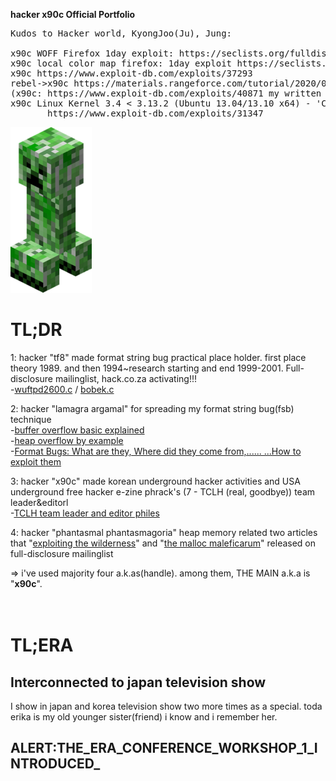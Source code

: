 <b>hacker x90c Official Portfolio</b><br>
<pre>
Kudos to Hacker world, KyongJoo(Ju), Jung:

x90c WOFF Firefox 1day exploit: https://seclists.org/fulldisclosure/2013/Aug/187
x90c local color map firefox: 1day exploit https://seclists.org/fulldisclosure/2013/Aug/188       
x90c https://www.exploit-db.com/exploits/37293
rebel->x90c https://materials.rangeforce.com/tutorial/2020/07/12/Chocobo-Root/ zeroday exploit
(x90c: https://www.exploit-db.com/exploits/40871 my written exploit oneshot code. it's not rebel's i upload it by his rebel id.(a.k.a) he and me elite hacker)
x90c Linux Kernel 3.4 < 3.13.2 (Ubuntu 13.04/13.10 x64) - 'CONFIG_X86_X32=y' Local Privilege Escalation (3):
       https://www.exploit-db.com/exploits/31347
</pre>
<img src="kripertotor.png"><br>
# TL;DR
1: hacker "tf8" made format string bug practical place holder. first place theory 1989. and then 1994~research starting and end 1999-2001. Full-disclosure mailinglist, hack.co.za activating!!!<br>
   -<a href="https://vfocus.net/hack/exploits/os/linux/openlinux/2.4/wuftpd2600.c">wuftpd2600.c</a> / <a href="https://vfocus.net/hack/exploits/os/linux/openlinux/2.4/bobek.c">bobek.c</a><br>
   
2: hacker "lamagra argamal" for spreading my format string bug(fsb) technique<br>
   -<a href="http://www.ouah.org/lamagra-bof.txt">buffer overflow basic explained</a><br>
   -<a href="http://www.ouah.org/lamheap.txt">heap overflow by example</a><br>
   -<a href="http://www.ouah.org/format_bugs.txt">Format Bugs: What are they, Where did they come from,...... ...How to exploit them</a><br>
   
3: hacker "x90c" made korean underground hacker activities and USA underground free hacker e-zine phrack's (7 - TCLH (real, goodbye)) team leader&editorl<br>
   -<a href="https://phrack.org/author_TCLH">TCLH team leader and editor philes</a><br>
   
4: hacker "phantasmal phantasmagoria" heap memory related two articles that "<a href="https://seclists.org/vuln-dev/2004/Feb/25">exploiting the wilderness</a>" and "<a href="https://seclists.org/bugtraq/2005/Oct/118">the malloc maleficarum</a>"  released
on full-disclosure mailinglist<br>

=> i've used majority four a.k.as(handle). among them, THE MAIN a.k.a is "**x90c**".<br><br><br>
# TL;ERA

## Interconnected to japan television show
I show in japan and korea television show two more times as a special.
toda erika is my old younger sister(friend) i know and i remember her.

## ALERT:THE_ERA_CONFERENCE_WORKSHOP_1_INTRODUCED_
